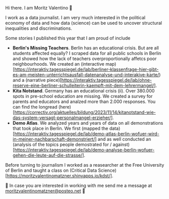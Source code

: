 Hi there. I am Moritz Valentino 🌸 

I work as a data journalist. I am very much interested in the political economy of data and how data (science) can be used to uncover structural inequalities and discriminations.

Some stories I published this year that I am proud of include 
- **Berlin's Missing Teachers**. Berlin has an educational crisis. But are all students affected equally? I scraped data for all public schools in Berlin and showed how the lack of teachers overproportionally affetcs poor neighbourhoods. We created an (interactive map)[https://interaktiv.tagesspiegel.de/lab/berliner-klassenfrage-hier-gibt-es-am-meisten-unterrichtsausfall-datenanalyse-und-interakive-karte/) and a (narrative piece)[https://interaktiv.tagesspiegel.de/lab/ohne-reserve-eine-berliner-schulleiterin-kaempft-mit-dem-lehrermangel/]. 
- **Kita Notstand**. Germany has an educational crisis (ii). Over 380.000 spots in pre-school education are missing. We created a survey for parents and educators and analzed more than 2.000 responses. You can find the longread (here)[https://correctiv.org/aktuelles/bildung/2023/11/14/kitanotstand-wie-das-system-versagt-personalmangel-erzieher/].
- **Demo Atlas**. We analyzed years and years of data on all demonstrations that took place in Berlin. We first (mapped the data)[https://interaktiv.tagesspiegel.de/lab/demo-atlas-berlin-wofuer-wird-in-meiner-nachbarschaft-demonstriert/] and as well conducted an (analysis of the topics people demostrated for / against)[https://interaktiv.tagesspiegel.de/lab/demo-analyse-berlin-wofuer-gehen-die-leute-auf-die-strasse/].

Before turning to journalism I worked as a reasearcher at the Free University of Berlin and taught a class on (Critical Data Science)[https://moritzvalentinomatzner.shinyapps.io/kdst/].

🌸 In case you are interested in working with me send me a message at moritzvalentinomatzner@posteo.net 🌸
